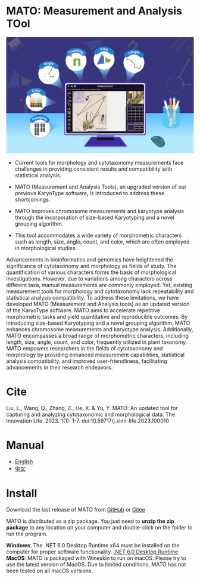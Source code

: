 # MATO: Measurement and Analysis TOol
![fig1](./icons/fig0.png)

- Current tools for morphology and cytotaxonomy measurements face challenges in providing consistent results and compatibility with statistical analysis.

- MATO (Measurement and Analysis Tools), an upgraded version of our previous KaryoType software, is introduced to address these shortcomings.
- MATO improves chromosome measurements and karyotype analysis through the incorporation of size-based Karyotyping and a novel grouping algorithm.

- This tool accommodates a wide variety of morphometric characters such as length, size, angle, count, and color, which are often employed in morphological studies.

Advancements in bioinformatics and genomics have heightened the significance of cytotaxonomy and morphology as fields of study. The quantification of various characters forms the basis of morphological investigations. However, due to variations among characters across different taxa, manual measurements are commonly employed. Yet, existing measurement tools for morphology and cytotaxonomy lack repeatability and statistical analysis compatibility. To address these limitations, we have developed MATO (Measurement and Analysis tools) as an updated version of the KaryoType software. MATO aims to accelerate repetitive morphometric tasks and yield quantitative and reproducible outcomes. By introducing size-based Karyotyping and a novel grouping algorithm, MATO enhances chromosome measurements and karyotype analysis. Additionally, MATO encompasses a broad range of morphometric characters, including length, size, angle, count, and color, frequently utilized in plant taxonomy. MATO empowers researchers in the fields of cytotaxonomy and morphology by providing enhanced measurement capabilities, statistical analysis compatibility, and improved user-friendliness, facilitating advancements in their research endeavors.

# Cite
Liu, L., Wang, Q., Zhang, Z., He, X. & Yu, Y. MATO: An updated tool for capturing and analyzing cytotaxonomic and morphological data. The Innovation Life. 2023. 1(1): 1-7. doi:10.59717/j.xinn-life.2023.100010


# Manual
- [English](./manual_en.pdf) 
- [中文](./manual_zh_cn.pdf)

# Install
Download the last release of MATO from [GitHub](https://github.com/yyscu/MATO/releases) or [Gitee](https://gitee.com/yyscu/MATO/releases)

MATO is distributed as a zip package. You just need to **unzip the zip package** to any location on your computer and double-click on the folder to run the program.

**Windows**: The .NET 6.0 Desktop Runtime x64 must be installed on the computer for proper software functionality.
[.NET 6.0 Desktop Runtime](https://dotnet.microsoft.com/zh-cn/download/dotnet/thank-you/runtime-desktop-6.0.21-windows-x64-installer)
**MacOS**: MATO is packaged with Wineskin to run on macOS. Please try to use the latest version of MacOS. Due to limited conditions, MATO has not been tested on all macOS versions.
